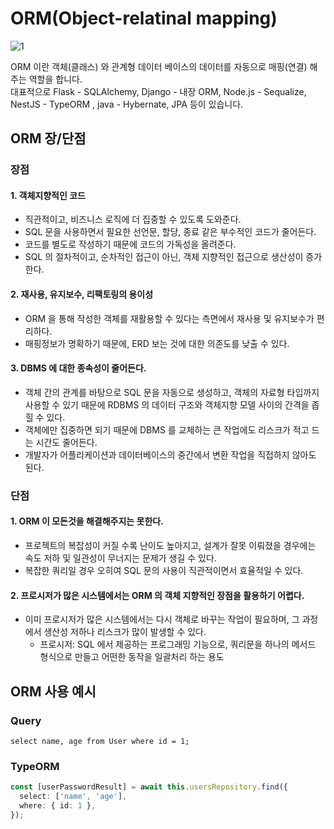 # ORM(Object-relatinal mapping)

![1](https://user-images.githubusercontent.com/63203480/142977956-54b04f52-b790-4bc8-b37c-d96f02c99afb.png)

ORM 이란 객체(클래스) 와 관계형 데이터 베이스의 데이터를 자동으로 매핑(연결) 해주는 역할을 합니다.   
대표적으로 Flask - SQLAlchemy, Django - 내장 ORM, Node.js - Sequalize, NestJS - TypeORM , java - Hybernate, JPA 등이 있습니다. 

## ORM 장/단점
### 장점
#### 1. 객체지향적인 코드
- 직관적이고, 비즈니스 로직에 더 집중할 수 있도록 도와준다.
- SQL 문을 사용하면서 필요한 선언문, 할당, 종료 같은 부수적인 코드가 줄어든다.
- 코드를 별도로 작성하기 때문에 코드의 가독성을 올려준다.
- SQL 의 절차적이고, 순차적인 접근이 아닌, 객체 지향적인 접근으로 생산성이 증가한다.

#### 2. 재사용, 유지보수, 리팩토링의 용이성
- ORM 을 통해 작성한 객체를 재활용할 수 있다는 측면에서 재사용 및 유지보수가 편리하다.
- 매핑정보가 명확하기 때문에, ERD 보는 것에 대한 의존도를 낮출 수 있다.

#### 3. DBMS 에 대한 종속성이 줄어든다.
- 객체 간의 관계를 바탕으로 SQL 문을 자동으로 생성하고, 객체의 자료형 타입까지 사용할 수 있기 때문에 RDBMS 의 데이터 구조와 객체지향 모델 사이의 간격을 좁힐 수 있다.
- 객체에만 집중하면 되기 때문에 DBMS 를 교체하는 큰 작업에도 리스크가 적고 드는 시간도 줄어든다.
- 개발자가 어플리케이션과 데이터베이스의 중간에서 변환 작업을 직접하지 않아도 된다.

### 단점
#### 1. ORM 이 모든것을 해결해주지는 못한다.
- 프로젝트의 복잡성이 커질 수록 난이도 높아지고, 설계가 잘못 이뤄졌을 경우에는 속도 저하 및 일관성이 무너지는 문제가 생길 수 있다.
- 복잡한 쿼리일 경우 오히여 SQL 문의 사용이 직관적이면서 효율적일 수 있다.

#### 2. 프로시저가 많은 시스템에서는 ORM 의 객체 지향적인 장점을 활용하기 어렵다.
- 이미 프로시저가 많은 시스템에서는 다시 객체로 바꾸는 작업이 필요하며, 그 과정에서 생산성 저하나 리스크가 많이 발생할 수 있다.
    - 프로시저: SQL 에서 제공하는 프로그래밍 기능으로, 쿼리문을 하나의 메서드 형식으로 만들고 어떤한 동작을 일괄처리 하는 용도
    

## ORM 사용 예시
### Query
```mysql
select name, age from User where id = 1;
```

### TypeORM
```typescript
const [userPasswordResult] = await this.usersRepository.find({
  select: ['name', 'age'],
  where: { id: 1 },
});
```
